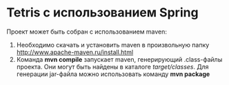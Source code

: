 # Tetris с использованием Spring
Проект может быть собран с использованием maven:

1) Необходимо скачать и установить maven в произвольную папку http://www.apache-maven.ru/install.html
2) Команда **mvn compile** запускает maven, генерирующий .class-файлы проекта. Они могут быть найдены в каталоге *target/classes*. Для генерации jar-файла можно использовать команду **mvn package**
